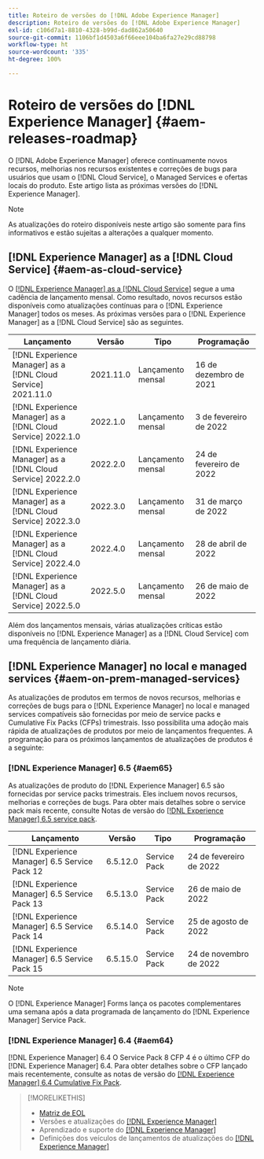 ```yaml
---
title: Roteiro de versões do [!DNL Adobe Experience Manager]
description: Roteiro de versões do [!DNL Adobe Experience Manager]
exl-id: c106d7a1-8810-4328-b99d-dad862a50640
source-git-commit: 1106bf1d4503a6f66eee104ba6fa27e29cd88798
workflow-type: ht
source-wordcount: '335'
ht-degree: 100%

---
```


# Roteiro de versões do [!DNL Experience Manager] {#aem-releases-roadmap}

O [!DNL Adobe Experience Manager] oferece continuamente novos recursos, melhorias nos recursos existentes e correções de bugs para usuários que usam o [!DNL Cloud Service], o Managed Services e ofertas locais do produto. Este artigo lista as próximas versões do [!DNL Experience Manager].

>[!NOTE]
>
>As atualizações do roteiro disponíveis neste artigo são somente para fins informativos e estão sujeitas a alterações a qualquer momento.

## [!DNL Experience Manager] as a [!DNL Cloud Service] {#aem-as-cloud-service}

O [[!DNL Experience Manager] as a [!DNL Cloud Service]](https://experienceleague.adobe.com/docs/experience-manager-cloud-service/release-notes/home.html?lang=pt-BR) segue a uma cadência de lançamento mensal. Como resultado, novos recursos estão disponíveis como atualizações contínuas para o [!DNL Experience Manager] todos os meses. As próximas versões para o [!DNL Experience Manager] as a [!DNL Cloud Service] são as seguintes.

| Lançamento | Versão | Tipo | Programação |
|---|---|---|---|
| [!DNL Experience Manager] as a [!DNL Cloud Service] 2021.11.0 | 2021.11.0 | Lançamento mensal | 16 de dezembro de 2021 |
| [!DNL Experience Manager] as a [!DNL Cloud Service] 2022.1.0 | 2022.1.0 | Lançamento mensal | 3 de fevereiro de 2022 |
| [!DNL Experience Manager] as a [!DNL Cloud Service] 2022.2.0 | 2022.2.0 | Lançamento mensal | 24 de fevereiro de 2022 |
| [!DNL Experience Manager] as a [!DNL Cloud Service] 2022.3.0 | 2022.3.0 | Lançamento mensal | 31 de março de 2022 |
| [!DNL Experience Manager] as a [!DNL Cloud Service] 2022.4.0 | 2022.4.0 | Lançamento mensal | 28 de abril de 2022 |
| [!DNL Experience Manager] as a [!DNL Cloud Service] 2022.5.0 | 2022.5.0 | Lançamento mensal | 26 de maio de 2022 |

Além dos lançamentos mensais, várias atualizações críticas estão disponíveis no [!DNL Experience Manager] as a [!DNL Cloud Service] com uma frequência de lançamento diária.

## [!DNL Experience Manager] no local e managed services {#aem-on-prem-managed-services}

As atualizações de produtos em termos de novos recursos, melhorias e correções de bugs para o [!DNL Experience Manager] no local e managed services compatíveis são fornecidas por meio de service packs e Cumulative Fix Packs (CFPs) trimestrais. Isso possibilita uma adoção mais rápida de atualizações de produtos por meio de lançamentos frequentes. A programação para os próximos lançamentos de atualizações de produtos é a seguinte:

### [!DNL Experience Manager] 6.5 {#aem65}

As atualizações de produto do [!DNL Experience Manager] 6.5 são fornecidas por service packs trimestrais. Eles incluem novos recursos, melhorias e correções de bugs. Para obter mais detalhes sobre o service pack mais recente, consulte Notas de versão do [[!DNL Experience Manager] 6.5 service pack](https://experienceleague.adobe.com/docs/experience-manager-65/release-notes/service-pack/sp-release-notes.html?lang=pt-BR).

| Lançamento | Versão | Tipo | Programação |
|---|---|---|---|
| [!DNL Experience Manager] 6.5 Service Pack 12 | 6.5.12.0 | Service Pack | 24 de fevereiro de 2022 |
| [!DNL Experience Manager] 6.5 Service Pack 13 | 6.5.13.0 | Service Pack | 26 de maio de 2022 |
| [!DNL Experience Manager] 6.5 Service Pack 14 | 6.5.14.0 | Service Pack | 25 de agosto de 2022 |
| [!DNL Experience Manager] 6.5 Service Pack 15 | 6.5.15.0 | Service Pack | 24 de novembro de 2022 |


>[!NOTE]
>
>O [!DNL Experience Manager] Forms lança os pacotes complementares uma semana após a data programada de lançamento do [!DNL Experience Manager] Service Pack.

### [!DNL Experience Manager] 6.4 {#aem64}

[!DNL Experience Manager] 6.4 O Service Pack 8 CFP 4 é o último CFP do [!DNL Experience Manager] 6.4. Para obter detalhes sobre o CFP lançado mais recentemente, consulte as notas de versão do [[!DNL Experience Manager] 6.4 Cumulative Fix Pack](https://experienceleague.adobe.com/docs/experience-manager-64/release-notes/cfp-release-notes.html?lang=pt-BR).

>[!MORELIKETHIS]
>
>* [Matriz de EOL](https://helpx.adobe.com/br/support/programs/eol-matrix.html)
>* Versões e atualizações do [[!DNL Experience Manager] ](https://experienceleague.adobe.com/docs/experience-manager-release-information/aem-release-updates/aem-releases-updates.html?lang=pt-BR)
>* Aprendizado e suporte do [[!DNL Experience Manager] ](https://experienceleague.adobe.com/docs/experience-manager-cloud-service.html?lang=pt-BR)
>* Definições dos veículos de lançamentos de atualizações do [[!DNL Experience Manager] ](/help/update-release-vehicle-definitions.md)

